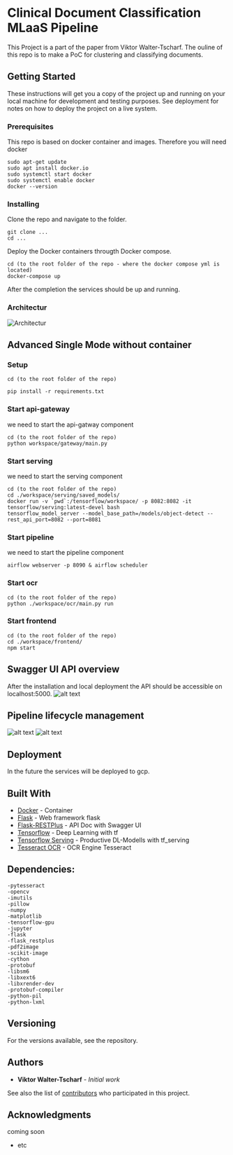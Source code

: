 # Clinical Document Classification MLaaS Pipeline

This Project is a part of the paper from Viktor Walter-Tscharf. The ouline of this repo is to make a PoC for clustering and classifying documents.

## Getting Started

These instructions will get you a copy of the project up and running on your local machine for development and testing purposes.
See deployment for notes on how to deploy the project on a live system.

### Prerequisites

This repo is based on docker container and images. Therefore you will need docker

```
sudo apt-get update
sudo apt install docker.io
sudo systemctl start docker
sudo systemctl enable docker
docker --version
```

### Installing

Clone the repo and navigate to the folder.
```
git clone ...
cd ...
```

Deploy the Docker containers througth Docker compose.

```
cd (to the root folder of the repo - where the docker compose yml is located)
docker-compose up
```
After the completion the services should be up and running.

### Architectur
![Architectur](https://i.imgur.com/I1gVQaSr.png)

## Advanced Single Mode without container
### Setup
```
cd (to the root folder of the repo)

pip install -r requirements.txt
```
### Start api-gateway
we need to start the api-gatway component
```
cd (to the root folder of the repo)
python workspace/gateway/main.py
```
### Start serving
we need to start the serving component
```
cd (to the root folder of the repo)
cd ./workspace/serving/saved_models/
docker run -v `pwd`:/tensorflow/workspace/ -p 8082:8082 -it tensorflow/serving:latest-devel bash
tensorflow_model_server --model_base_path=/models/object-detect --rest_api_port=8082 --port=8081
```
### Start pipeline
we need to start the pipeline component
```
airflow webserver -p 8090 & airflow scheduler
```
### Start ocr
```
cd (to the root folder of the repo)
python ./workspace/ocr/main.py run
```
### Start frontend
```
cd (to the root folder of the repo)
cd ./workspace/frontend/
npm start
```

## Swagger UI API overview
After the installation and local deployment the API should be accessible on localhost:5000.
![alt text](https://i.ibb.co/1M8sVWZ/Screen-Shot-2019-07-04-at-22-02-45.png)

## Pipeline lifecycle management
![alt text](https://i.ibb.co/Tc5ZKMS/Screen-Shot-2019-07-25-at-16-02-20.png)
![alt text](https://i.ibb.co/dPZ833M/Screen-Shot-2019-07-25-at-16-02-32.png)
## Deployment

In the future the services will be deployed to gcp.

## Built With

* [Docker](https://www.docker.com/) - Container
* [Flask](http://flask.pocoo.org/) - Web framework flask
* [Flask-RESTPlus](https://flask-restplus.readthedocs.io/) - API Doc with Swagger UI
* [Tensorflow](https://www.tensorflow.org/) - Deep Learning with tf
* [Tensorflow Serving](https://www.tensorflow.org/tfx/guide/serving) - Productive DL-Modells with tf_serving
* [Tesseract OCR](https://www.tensorflow.org/tfx/guide/serving) - OCR Engine Tesseract

## Dependencies:
	-pytesseract
	-opencv	
	-imutils
	-pillow
	-numpy
	-matplotlib
	-tensorflow-gpu
	-jupyter
	-flask
	-flask_restplus
	-pdf2image
	-scikit-image
	-cython
	-protobuf
	-libsm6
	-libxext6
	-libxrender-dev
	-protobuf-compiler
	-python-pil
	-python-lxml

## Versioning

For the versions available, see the repository. 

## Authors

* **Viktor Walter-Tscharf** - *Initial work*

See also the list of [contributors](https://github.com/your/project/contributors) who participated in this project.


## Acknowledgments

coming soon
* etc
